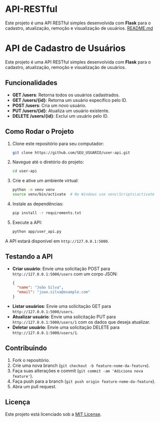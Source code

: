 # API-RESTful
Este projeto é uma API RESTful simples desenvolvida com **Flask** para o cadastro, atualização, remoção e visualização de usuários.
[README.md](https://github.com/user-attachments/files/22481018/README.md)

# API de Cadastro de Usuários

Este projeto é uma API RESTful simples desenvolvida com **Flask** para o cadastro, atualização, remoção e visualização de usuários.

## Funcionalidades
- **GET /users**: Retorna todos os usuários cadastrados.
- **GET /users/{id}**: Retorna um usuário específico pelo ID.
- **POST /users**: Cria um novo usuário.
- **PUT /users/{id}**: Atualiza um usuário existente.
- **DELETE /users/{id}**: Exclui um usuário pelo ID.

## Como Rodar o Projeto

1. Clone este repositório para seu computador:
   ```bash
   git clone https://github.com/SEU_USUARIO/user-api.git
   ```

2. Navegue até o diretório do projeto:
   ```bash
   cd user-api
   ```

3. Crie e ative um ambiente virtual:
   ```bash
   python -m venv venv
   source venv/bin/activate  # No Windows use venv\Scripts\activate
   ```

4. Instale as dependências:
   ```bash
   pip install -r requirements.txt
   ```

5. Execute a API:
   ```bash
   python app/user_api.py
   ```

A API estará disponível em `http://127.0.0.1:5000`.

## Testando a API

- **Criar usuário**: Envie uma solicitação POST para `http://127.0.0.1:5000/users` com um corpo JSON:
  ```json
  {
    "name": "João Silva",
    "email": "joao.silva@example.com"
  }
  ```
- **Listar usuários**: Envie uma solicitação GET para `http://127.0.0.1:5000/users`.
- **Atualizar usuário**: Envie uma solicitação PUT para `http://127.0.0.1:5000/users/1` com os dados que deseja atualizar.
- **Deletar usuário**: Envie uma solicitação DELETE para `http://127.0.0.1:5000/users/1`.

## Contribuindo

1. Fork o repositório.
2. Crie uma nova branch (`git checkout -b feature-nome-da-feature`).
3. Faça suas alterações e commit (`git commit -am 'Adiciona nova feature'`).
4. Faça push para a branch (`git push origin feature-nome-da-feature`).
5. Abra um pull request.

## Licença

Este projeto está licenciado sob a [MIT License](LICENSE).
